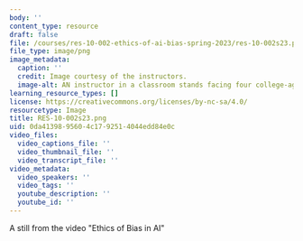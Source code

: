 ```yaml
---
body: ''
content_type: resource
draft: false
file: /courses/res-10-002-ethics-of-ai-bias-spring-2023/res-10-002s23.png
file_type: image/png
image_metadata:
  caption: ''
  credit: Image courtesy of the instructors.
  image-alt: AN instructor in a classroom stands facing four college-aged students
learning_resource_types: []
license: https://creativecommons.org/licenses/by-nc-sa/4.0/
resourcetype: Image
title: RES-10-002s23.png
uid: 0da41398-9560-4c17-9251-4044edd84e0c
video_files:
  video_captions_file: ''
  video_thumbnail_file: ''
  video_transcript_file: ''
video_metadata:
  video_speakers: ''
  video_tags: ''
  youtube_description: ''
  youtube_id: ''
---
```

A still from the video "Ethics of Bias in AI"